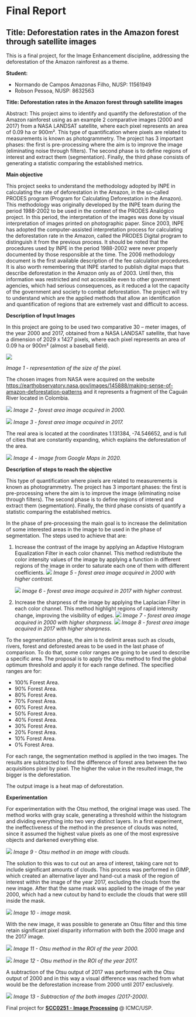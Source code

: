 # Final Report
## Title: Deforestation rates in the Amazon forest through satellite images
 
 This is a final project, for the Image Enhancement discipline, addressing the deforestation of the Amazon rainforest as a theme.
 
 **Student:**
 
 - Normando de Campos Amazonas Filho, NUSP: 11561949
 - Robson Pessoa, NUSP: 8632563
 
 **Title: Deforestation rates in the Amazon forest through satellite images**

Abstract: This project aims to identify and quantify the deforestation of the Amazon rainforest using as an example 2 comparative images (2000 and 2017) from a NASA LANDSAT satellite, where each pixel represents an area of 0.09 ha or 900m². This type of quantification where pixels are related to measurements is known as photogrammetry. The project has 3 important phases: the first is pre-processing where the aim is to improve the image (eliminating noise through filters). The second phase is to define regions of interest and extract them (segmentation). Finally, the third phase consists of generating a statistic comparing the established metrics.

**Main objective**

 This project seeks to understand the methodology adopted by INPE in calculating the rate of deforestation in the Amazon, in the so-called PRODES program (Program for Calculating Deforestation in the Amazon). This methodology was originally developed by the INPE team during the period 1988-2002 to be used in the context of the PRODES Analógico project. In this period, the interpretation of the images was done by visual interpretation of images printed on photographic paper.
Since 2003, INPE has adopted the computer-assisted interpretation process for calculating the deforestation rate in the Amazon, called the PRODES Digital program to distinguish it from the previous process.
 It should be noted that the procedures used by INPE in the period 1988-2002 were never properly documented by those responsible at the time. The 2006 methodology document is the first available description of the fee calculation procedures. It is also worth remembering that INPE started to publish digital maps that describe deforestation in the Amazon only as of 2003. Until then, this information was restricted and not accessible even to other government agencies, which had serious consequences, as it reduced a lot the capacity of the government and society to combat deforestation.
The project will try to understand which are the applied methods that allow an identification and quantification of regions that are extremely vast and difficult to access. 

**Description of Input Images**

 In this project are going to be used two comparative 30 – meter images, of the year 2000 and 2017, obtained from a NASA LANDSAT satellite, that have a dimension of 2029 x 1427 pixels,  where each pixel represents an area of 0.09 ha or 900m² (almost a baseball field).

![](Size_by_pixel.png)

_Image 1 - representation of the size of the pixel._

 The chosen images from NASA were acquired on the website https://earthobservatory.nasa.gov/images/145888/making-sense-of-amazon-deforestation-patterns and it represents a fragment of the Caguán River located in Colombia.

![](LANDSAT2000.png)
_Image 2 - forest area image acquired in 2000._

![](LANDSAT2017.png)
_Image 3 - forest area image acquired in 2017._

The real area is located at the coordinates 1.131384, -74.546652, and is full of cities that are constantly expanding, which explains the deforestation of the area.

![](GoogleMap.png)
_Image 4 - image from Google Maps in 2020._

**Description of steps to reach the objective**

 This type of quantification where pixels are related to measurements is known as photogrammetry. 
 The project has 3 important phases: the first is pre-processing where the aim is to improve the image 
 (eliminating noise through filters). The second phase is to define regions of interest and extract them (segmentation). 
 Finally, the third phase consists of quantify a statistic comparing the established metrics.
 
 In the phase of pre-processing the main goal is to increase the delimitation of some interested areas in the image 
 to be used in the phase of segmentation. 
 The steps used to achieve that are:
 1. Increase the contrast of the image by applying an Adaptive Histogram Equalization Filter in each color channel.
   This method redistribute the color intensity values of the image by applying a function in different regions of the 
   image in order to saturate each one of them with different coefficients.
    ![](LANDSAT2000_Contrast.png)
    _Image 5 - forest area image acquired in 2000 with higher contrast._
    
    ![](LANDSAT2017_Contrast.png)
    _Image 6 - forest area image acquired in 2017 with higher contrast._
    
 2. Increase the sharpness of the image by applying the Laplacian Filter in each color channel. 
 This method highlight regions of rapid intensity change, improving the visibility of edges.
    ![](LANDSAT2000_Nitidez.png)
    _Image 7 - forest area image acquired in 2000 with higher sharpness._
    ![](LANDSAT2017_Nitidez.png)
    _Image 8 - forest area image acquired in 2017 with higher sharpness._
 
 To the segmentation phase, the aim is to delimit areas such as clouds, rivers, forest and deforested areas to be used 
 in the last phase of comparison.
 To do that, some color ranges are going to be used to describe a specific area. The proposal is to apply the Otsu method 
 to find the global optimum threshold and apply it for each range defined. The specified ranges are for:
  * 100% Forest Area.
  * 90% Forest Area.
  * 80% Forest Area.
  * 70% Forest Area.
  * 60% Forest Area.
  * 50% Forest Area.
  * 40% Forest Area.
  * 30% Forest Area.
  * 20% Forest Area.
  * 10% Forest Area.
  * 0% Forest Area.
 
 For each range, the segmentation method is applied in the two images. The results are subtracted to find the 
 difference of forest area between the two acquisitions pixel by pixel. The higher the value in the resulted image, 
 the bigger is the deforestation.
 
 The output image is a heat map of deforestation.
 
**Experimentation**

For experimentation with the Otsu method, the original image was used. The method works with gray scale, generating a threshold within the histogram and dividing everything into two very distinct layers.
In a first experiment, the ineffectiveness of the method in the presence of clouds was noted, since it assumed the highest value pixels as one of the most expressive objects and darkened everything else.

![](OtsuFail.png)
  _Image 9 - Otsu method in an image with clouds._

The solution to this was to cut out an area of interest, taking care not to include significant amounts of clouds. This process was performed in GIMP, which created an alternative layer and hand-cut a mask of the region of interest within the image of the year 2017, excluding the clouds from the new image.
After that the same mask was applied to the image of the year 2000, which had a new cutout by hand to exclude the clouds that were still inside the mask.

![](ImageMask.png)
  _Image 10 - image mask._

With the new image, it was possible to generate an Otsu filter and this time retain significant pixel disparity information with both the 2000 image and the 2017 image.

![](Otsu2000.png)
  _Image 11 - Otsu method in the ROI of the year 2000._

![](Otsu2017.png)
  _Image 12 - Otsu method in the ROI of the year 2017._

A subtraction of the Otsu output of 2017 was performed with the Otsu output of 2000 and in this way a visual difference was reached from what would be the deforestation increase from 2000 until 2017 exclusively.

![](2017-2000.png)
  _Image 13 - Subtraction of the both images (2017-2000)._
 
 
 Final project for **[SCC0251 - Image Processing](https://uspdigital.usp.br/jupiterweb/jupDisciplina?sgldis=SCC0251)** @ ICMC/USP.
 
 
